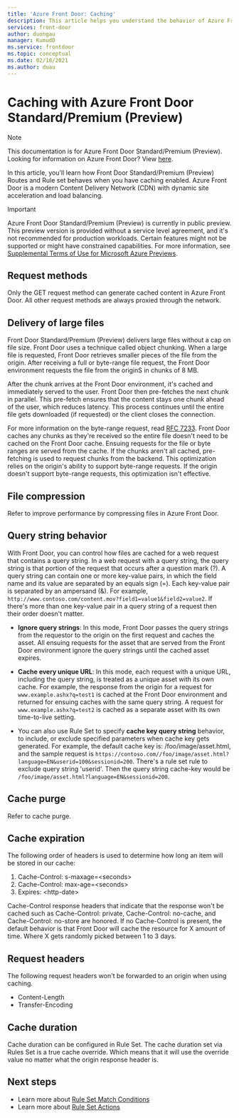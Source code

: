 ```yaml
---
title: 'Azure Front Door: Caching'
description: This article helps you understand the behavior of Azure Front Door Standard/Premium with routing rules that have enabled caching.
services: front-door
author: duongau
manager: KumudD
ms.service: frontdoor
ms.topic: conceptual
ms.date: 02/18/2021
ms.author: duau
---
```


# Caching with Azure Front Door Standard/Premium (Preview)

> [!Note]
> This documentation is for Azure Front Door Standard/Premium (Preview). Looking for information on Azure Front Door? View [here](../front-door-overview.md).

In this article, you'll learn how Front Door Standard/Premium (Preview) Routes and Rule set behaves when you have caching enabled. Azure Front Door is a modern Content Delivery Network (CDN) with dynamic site acceleration and load balancing.

> [!IMPORTANT]
> Azure Front Door Standard/Premium (Preview) is currently in public preview.
> This preview version is provided without a service level agreement, and it's not recommended for production workloads. Certain features might not be supported or might have constrained capabilities.
> For more information, see [Supplemental Terms of Use for Microsoft Azure Previews](https://azure.microsoft.com/support/legal/preview-supplemental-terms/).

## Request methods

Only the GET request method can generate cached content in Azure Front Door. All other request methods are always proxied through the network.

## Delivery of large files

Front Door Standard/Premium (Preview) delivers large files without a cap on file size. Front Door uses a technique called object chunking. When a large file is requested, Front Door retrieves smaller pieces of the file from the origin. After receiving a full or byte-range file request, the Front Door environment requests the file from the originS in chunks of 8 MB.

After the chunk arrives at the Front Door environment, it's cached and immediately served to the user. Front Door then pre-fetches the next chunk in parallel. This pre-fetch ensures that the content stays one chunk ahead of the user, which reduces latency. This process continues until the entire file gets downloaded (if requested) or the client closes the connection.

For more information on the byte-range request, read [RFC 7233](https://www.rfc-editor.org/info/rfc7233).
Front Door caches any chunks as they're received so the entire file doesn't need to be cached on the Front Door cache. Ensuing requests for the file or byte ranges are served from the cache. If the chunks aren't all cached, pre-fetching is used to request chunks from the backend. This optimization relies on the origin's ability to support byte-range requests. If the origin doesn't support byte-range requests, this optimization isn't effective.

## File compression

Refer to improve performance by compressing files in Azure Front Door.

## Query string behavior

With Front Door, you can control how files are cached for a web request that contains a query string. In a web request with a query string, the query string is that portion of the request that occurs after a question mark (?). A query string can contain one or more key-value pairs, in which the field name and its value are separated by an equals sign (=). Each key-value pair is separated by an ampersand (&). For example, `http://www.contoso.com/content.mov?field1=value1&field2=value2`. If there's more than one key-value pair in a query string of a request then their order doesn't matter.

* **Ignore query strings**: In this mode, Front Door passes the query strings from the requestor to the origin on the first request and caches the asset. All ensuing requests for the asset that are served from the Front Door environment ignore the query strings until the cached asset expires.

* **Cache every unique URL**: In this mode, each request with a unique URL, including the query string, is treated as a unique asset with its own cache. For example, the response from the origin for a request for `www.example.ashx?q=test1` is cached at the Front Door environment and returned for ensuing caches with the same query string. A request for `www.example.ashx?q=test2` is cached as a separate asset with its own time-to-live setting.
* You can also use Rule Set to specify **cache key query string** behavior, to include, or exclude specified parameters when cache key gets generated. For example, the default cache key is: /foo/image/asset.html, and the sample request is `https://contoso.com//foo/image/asset.html?language=EN&userid=100&sessionid=200`. There's a rule set rule to exclude query string 'userid'. Then the query string cache-key would be `/foo/image/asset.html?language=EN&sessionid=200`.

## Cache purge

Refer to cache purge.

## Cache expiration
The following order of headers is used to determine how long an item will be stored in our cache:</br>
1. Cache-Control: s-maxage=\<seconds>
2. Cache-Control: max-age=\<seconds>
3. Expires: \<http-date>

Cache-Control response headers that indicate that the response won't be cached such as Cache-Control: private, Cache-Control: no-cache, and Cache-Control: no-store are honored.  If no Cache-Control is present, the default behavior is that Front Door will cache the resource for X amount of time. Where X gets randomly picked between 1 to 3 days.

## Request headers

The following request headers won't be forwarded to an origin when using caching.
* Content-Length
* Transfer-Encoding

## Cache duration

Cache duration can be configured in Rule Set. The cache duration set via Rules Set is a true cache override. Which means that it will use the override value no matter what the origin response header is.

## Next steps

* Learn more about [Rule Set Match Conditions](concept-rule-set-match-conditions.md)
* Learn more about [Rule Set Actions](concept-rule-set-actions.md)
